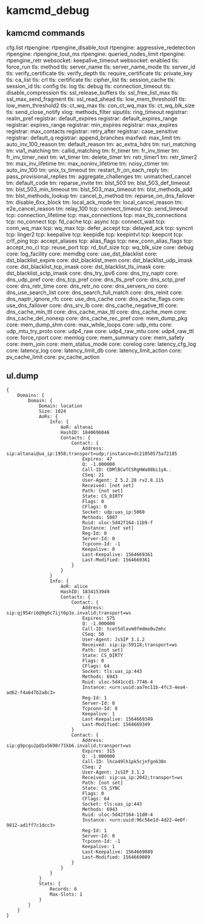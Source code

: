 # kamcmd_debug

## kamcmd commands

cfg.list
rtpengine: rtpengine_disable_tout
rtpengine: aggressive_redetection
rtpengine: rtpengine_tout_ms
rtpengine: queried_nodes_limit
rtpengine: rtpengine_retr
websocket: keepalive_timeout
websocket: enabled
tls: force_run
tls: method
tls: server_name
tls: server_name_mode
tls: server_id
tls: verify_certificate
tls: verify_depth
tls: require_certificate
tls: private_key
tls: ca_list
tls: crl
tls: certificate
tls: cipher_list
tls: session_cache
tls: session_id
tls: config
tls: log
tls: debug
tls: connection_timeout
tls: disable_compression
tls: ssl_release_buffers
tls: ssl_free_list_max
tls: ssl_max_send_fragment
tls: ssl_read_ahead
tls: low_mem_threshold1
tls: low_mem_threshold2
tls: ct_wq_max
tls: con_ct_wq_max
tls: ct_wq_blk_size
tls: send_close_notify
xlog: methods_filter
siputils: ring_timeout
registrar: realm_pref
registrar: default_expires
registrar: default_expires_range
registrar: expires_range
registrar: min_expires
registrar: max_expires
registrar: max_contacts
registrar: retry_after
registrar: case_sensitive
registrar: default_q
registrar: append_branches
maxfwd: max_limit
tm: auto_inv_100_reason
tm: default_reason
tm: ac_extra_hdrs
tm: ruri_matching
tm: via1_matching
tm: callid_matching
tm: fr_timer
tm: fr_inv_timer
tm: fr_inv_timer_next
tm: wt_timer
tm: delete_timer
tm: retr_timer1
tm: retr_timer2
tm: max_inv_lifetime
tm: max_noninv_lifetime
tm: noisy_ctimer
tm: auto_inv_100
tm: unix_tx_timeout
tm: restart_fr_on_each_reply
tm: pass_provisional_replies
tm: aggregate_challenges
tm: unmatched_cancel
tm: default_code
tm: reparse_invite
tm: blst_503
tm: blst_503_def_timeout
tm: blst_503_min_timeout
tm: blst_503_max_timeout
tm: blst_methods_add
tm: blst_methods_lookup
tm: cancel_b_method
tm: reparse_on_dns_failover
tm: disable_6xx_block
tm: local_ack_mode
tm: local_cancel_reason
tm: e2e_cancel_reason
tm: relay_100
tcp: connect_timeout
tcp: send_timeout
tcp: connection_lifetime
tcp: max_connections
tcp: max_tls_connections
tcp: no_connect
tcp: fd_cache
tcp: async
tcp: connect_wait
tcp: conn_wq_max
tcp: wq_max
tcp: defer_accept
tcp: delayed_ack
tcp: syncnt
tcp: linger2
tcp: keepalive
tcp: keepidle
tcp: keepintvl
tcp: keepcnt
tcp: crlf_ping
tcp: accept_aliases
tcp: alias_flags
tcp: new_conn_alias_flags
tcp: accept_no_cl
tcp: reuse_port
tcp: rd_buf_size
tcp: wq_blk_size
core: debug
core: log_facility
core: memdbg
core: use_dst_blacklist
core: dst_blacklist_expire
core: dst_blacklist_mem
core: dst_blacklist_udp_imask
core: dst_blacklist_tcp_imask
core: dst_blacklist_tls_imask
core: dst_blacklist_sctp_imask
core: dns_try_ipv6
core: dns_try_naptr
core: dns_udp_pref
core: dns_tcp_pref
core: dns_tls_pref
core: dns_sctp_pref
core: dns_retr_time
core: dns_retr_no
core: dns_servers_no
core: dns_use_search_list
core: dns_search_full_match
core: dns_reinit
core: dns_naptr_ignore_rfc
core: use_dns_cache
core: dns_cache_flags
core: use_dns_failover
core: dns_srv_lb
core: dns_cache_negative_ttl
core: dns_cache_min_ttl
core: dns_cache_max_ttl
core: dns_cache_mem
core: dns_cache_del_nonexp
core: dns_cache_rec_pref
core: mem_dump_pkg
core: mem_dump_shm
core: max_while_loops
core: udp_mtu
core: udp_mtu_try_proto
core: udp4_raw
core: udp4_raw_mtu
core: udp4_raw_ttl
core: force_rport
core: memlog
core: mem_summary
core: mem_safety
core: mem_join
core: mem_status_mode
core: corelog
core: latency_cfg_log
core: latency_log
core: latency_limit_db
core: latency_limit_action
core: pv_cache_limit
core: pv_cache_action

## ul.dump

```
{
	Domains: {
		Domain: {
			Domain: location
			Size: 1024
			AoRs: {
				Info: {
					AoR: altanai
					HashID: 1840696046
					Contacts: {
						Contact: {
							Address: sip:altanai@ua_ip:1958;transport=udp;rinstance=dc21050575a72185
							Expires: 47
							Q: -1.000000
							Call-ID: CDMlBCwTCSRgHWa88bi1yA..
							CSeq: 21
							User-Agent: Z 5.2.28 rv2.8.115
							Received: [not set]
							Path: [not set]
							State: CS_DIRTY
							Flags: 0
							CFlags: 0
							Socket: udp:uas_ip:5060
							Methods: 5087
							Ruid: uloc-5d42f164-11b9-f
							Instance: [not set]
							Reg-Id: 0
							Server-Id: 0
							Tcpconn-Id: -1
							Keepalive: 0
							Last-Keepalive: 1564669361
							Last-Modified: 1564669361
						}
					}
				}
				Info: {
					AoR: alice
					HashID: 1834153949
					Contacts: {
						Contact: {
							Address: sip:qj954ri6@9g6c7ijt6p1e.invalid;transport=ws
							Expires: 575
							Q: -1.000000
							Call-ID: tcet5dlavm0fmdmo0u2mhc
							CSeq: 50
							User-Agent: JsSIP 3.1.2
							Received: sip:ip:59118;transport=ws
							Path: [not set]
							State: CS_DIRTY
							Flags: 0
							CFlags: 64
							Socket: tls:uas_ip:443
							Methods: 6943
							Ruid: uloc-5d41ccd1-7746-4
							Instance: <urn:uuid:aa7ec11b-4fc3-4ea4-ad62-f4a647b2a8c3>
							Reg-Id: 1
							Server-Id: 0
							Tcpconn-Id: 8
							Keepalive: 1
							Last-Keepalive: 1564669349
							Last-Modified: 1564669349
						}
						Contact: {
							Address: sip:g9pcgu2p@1o5698r71kb6.invalid;transport=ws
							Expires: 315
							Q: -1.000000
							Call-ID: lhco49lh1pk5cjnfgn630n
							CSeq: 2
							User-Agent: JsSIP 3.1.2
							Received: sip:ua_ip:2042;transport=ws
							Path: [not set]
							State: CS_SYNC
							Flags: 0
							CFlags: 64
							Socket: tls:uas_ip:443
							Methods: 6943
							Ruid: uloc-5d42f164-11d0-4
							Instance: <urn:uuid:96c56e1d-4d22-4e0f-9812-ad1ff7c1dcc3>
							Reg-Id: 1
							Server-Id: 0
							Tcpconn-Id: -1
							Keepalive: 1
							Last-Keepalive: 1564669089
							Last-Modified: 1564669089
						}
					}
				}
			}
			Stats: {
				Records: 6
				Max-Slots: 1
			}
		}
	}
}
```